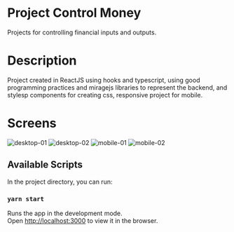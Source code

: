 # Project Control Money

Projects for controlling financial inputs and outputs.

# Description

Project created in ReactJS using hooks and typescript, using good programming practices and miragejs libraries to represent the backend, and stylesp components for creating css, responsive project for mobile.

# Screens

![desktop-01](https://user-images.githubusercontent.com/37562263/113528184-3f072d00-9596-11eb-9431-16bd1160c643.jpg)
![desktop-02](https://user-images.githubusercontent.com/37562263/113528195-44fd0e00-9596-11eb-90e1-572e24734fda.jpg)
![mobile-01](https://user-images.githubusercontent.com/37562263/113528198-48909500-9596-11eb-90e5-ba0833af34a1.jpg)
![mobile-02](https://user-images.githubusercontent.com/37562263/113528202-4a5a5880-9596-11eb-9cc5-a4d93a0aee50.jpg)

## Available Scripts

In the project directory, you can run:

### `yarn start`

Runs the app in the development mode.\
Open [http://localhost:3000](http://localhost:3000) to view it in the browser.



